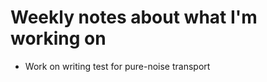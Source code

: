 Weekly notes about what I'm working on
======================================

 - Work on writing test for pure-noise transport

